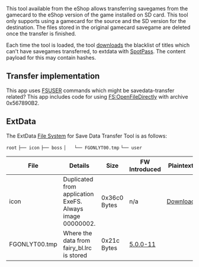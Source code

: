 This tool available from the eShop allows transferring savegames from
the gamecard to the eShop version of the game installed on SD card. This
tool only supports using a gamecard for the source and the SD version
for the destination. The files stored in the original gamecard savegame
are deleted once the transfer is finished.

Each time the tool is loaded, the tool
[downloads](https://npdl.cdn.nintendowifi.net/p01/nsa/pZWhL0tyf4FMCt8r/FGONLYT/fairy_bl.lrc)
the blacklist of titles which can't have savegames transferred, to
extdata with [SpotPass](SpotPass "wikilink"). The content payload for
this may contain hashes.

## Transfer implementation

This app uses [FSUSER](Filesystem_services "wikilink") commands which
might be savedata-transfer related? This app includes code for using
[FS:OpenFileDirectly](FS:OpenFileDirectly "wikilink") with archive
0x567890B2.

## ExtData

The ExtData [File System](Extdata#Filesystem "wikilink") for Save Data
Transfer Tool is as follows:

`root`
`├── icon`
`├── boss`
`│   └── FGONLYT00.tmp`
`└── user`

| File          | Details                                                   | Size         | FW Introduced                   | Plaintext                                                                                            |
|---------------|-----------------------------------------------------------|--------------|---------------------------------|------------------------------------------------------------------------------------------------------|
| icon          | Duplicated from application ExeFS. Always image 00000002. | 0x36c0 Bytes | n/a                             | [Download](https://dl.dropboxusercontent.com/u/60710927/CTR/Sample/SaveDataTransferToolExtdata/icon) |
| FGONLYT00.tmp | Where the data from fairy_bl.lrc is stored                | 0x21c Bytes  | [5.0.0-11](5.0.0-11 "wikilink") |                                                                                                      |